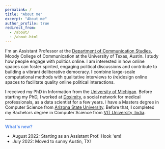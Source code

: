 ```yaml
---
permalink: /
title: "About me"
excerpt: "About me"
author_profile: true
redirect_from: 
  - /about/
  - /about.html
---
```


I'm an Assistant Professor at the [Department of Communication Studies](https://commstudies.utexas.edu/), Moody College of Communication at the University of Texas, Austin. I study how people engage with politics online. I am interested in how online spaces can foster spirited, engaging political discussions and contribute to building a vibrant deliberative democracy. I combine large-scale computational methods with qualitative interviews to (re)design online spaces to facilitate quality online political interactions. 



I received my PhD in Information from the [University of Michigan](https://www.si.umich.edu/). Before starting my PhD, I worked at [Doximity](https://www.doximity.com/), a social network for medical professionals, as a data scientist for a few years. I have a Masters degree in Computer Science from [Arizona State University](https://scai.engineering.asu.edu/). Before that, I completed my Bachelors degree in Computer Science from [VIT University, India](https://vit.ac.in/). 


***


<span style="color:CornflowerBlue">**What's new?**</span>
- August 2022: Starting as an Assistant Prof. Hook 'em!
- July 2022: Moved to sunny Austin, TX!


